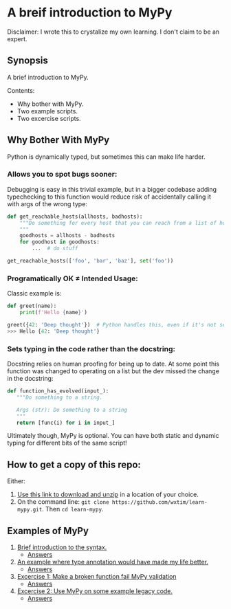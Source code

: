 # A breif introduction to MyPy

Disclaimer: I wrote this to crystalize my own learning. I don't claim to be
an expert.
## Synopsis

A brief introduction to MyPy.

Contents:
- Why bother with MyPy.
- Two example scripts.
- Two excercise scripts.

## Why Bother With MyPy

Python is dynamically typed, but sometimes this can make life harder.

### Allows you to spot bugs sooner:

Debugging is easy in this trivial example, but in a bigger codebase
adding typechecking to this function would reduce risk of accidentally calling
it with args of the wrong type:

```python
def get_reachable_hosts(allhosts, badhosts):
    """Do something for every host that you can reach from a list of hosts.
    """
    goodhosts = allhosts - badhosts
    for goodhost in goodhosts:
        ...  # do stuff

get_reachable_hosts(['foo', 'bar', 'baz'], set('foo'))
```


### Programatically OK ≠ Intended Usage:

Classic example is:

```python
def greet(name):
    print(f'Hello {name}')

greet({42: 'Deep thought'})  # Python handles this, even if it's not sensible.
>>> Hello {42: 'Deep thought'}
```

### Sets typing in the code rather than the docstring:
Docstring relies on human proofing for being up to date.
At some point this function was changed to operating on a list but the dev
missed the change in the docstring:

```python
def function_has_evolved(input_):
   """Do something to a string.

   Args (str): Do something to a string
   """
   return [func(i) for i in input_]
```

Ultimately though, MyPy is optional. You can have both static and dynamic
typing for different bits of the same script!

## How to get a copy of this repo:

Either:

1. [Use this link to download and unzip](https://github.com/wxtim/learn-mypy/archive/refs/heads/master.zip) in a location of your choice.
2. On the command line: `git clone https://github.com/wxtim/learn-mypy.git`. Then
   `cd learn-mypy`.

## Examples of MyPy

1. [Brief introduction to the syntax.](01.basic_syntax.py)
   - [Answers](.answers/01.basic_syntax.py.diff)
2. [An example where type annotation would have made my life better.](02.real_world_example.py)
   - [Answers](.answers/02.real_world_example.py.diff)
3. [Excercise 1: Make a broken function fail MyPy validation](03.broken_function.py)
   - [Answers](.answers/03.broken_function.py.diff)
4. [Excercise 2: Use MyPy on some example legacy code.](04.add_typing.py)
   - [Answers](.answers/04.add_typing.py.diff)
